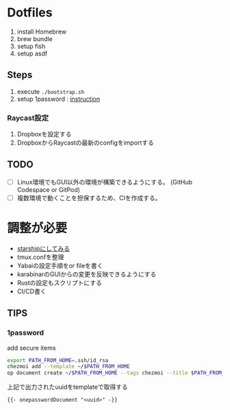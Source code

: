 # Dotfiles
1. install Homebrew
2. brew bundle
3. setup fish
4. setup asdf

## Steps
1. execute `./bootstrap.sh`
2. setup 1password : [instruction](https://developer.1password.com/docs/cli/get-started/)

### Raycast設定
1. Dropboxを設定する
2. DropboxからRaycastの最新のconfigをimportする

## TODO
- [ ] Linux環境でもGUI以外の環境が構築できるようにする。 (GitHub Codespace or GitPod)
- [ ] 複数環境で動くことを担保するため、CIを作成する。

# 調整が必要
- [starshipにしてみる](https://gist.github.com/ryo-ARAKI/48a11585299f9032fa4bda60c9bba593)
-  tmux.confを整理
- Yabaiの設定手順をor fileを書く
- karabinarのGUIからの変更を反映できるようにする
- Rustの設定もスクリプトにする
- CI/CD書く

## TIPS
### 1password
add secure items
```sh
export PATH_FROM_HOME=.ssh/id_rsa
chezmoi add --template ~/$PATH_FROM_HOME
op document create ~/$PATH_FROM_HOME --tags chezmoi --title $PATH_FROM_HOME --vault dev
```
上記で出力されたuuidをtemplateで取得する
```
{{- onepasswordDocument "<uuid>" -}}
```
